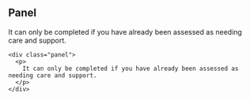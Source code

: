 ## Panel

<div class="panel">
  <p>
    It can only be completed if you have already been assessed as needing care and support.
  </p>
</div>

    <div class="panel">
      <p>
        It can only be completed if you have already been assessed as needing care and support.
      </p>
    </div>